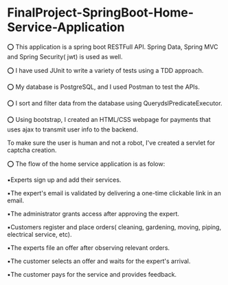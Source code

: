 # FinalProject-SpringBoot-Home-Service-Application

⭕ This application is a spring boot RESTFull API.
Spring Data, Spring MVC and Spring Security( jwt) is used as well.

⭕ I have used JUnit to write a variety of tests using a TDD approach.

⭕ My database is PostgreSQL, and I used Postman to test the APIs.

⭕ I sort and filter data from the database using QuerydslPredicateExecutor.

⭕ Using bootstrap, I created an HTML/CSS webpage for payments that uses ajax to transmit user info to the backend.

To make sure the user is human and not a robot, I've created a servlet for captcha creation.

⭕ The flow of the home service application is as folow:

   ▪️Experts sign up and add their services.
   
   ▪️The expert's email is validated by delivering a one-time clickable link in an email.
  
   ▪️The administrator grants access after approving the expert. 
   
   ▪️Customers register and place orders( cleaning, gardening, moving, piping, electrical service, etc).
  
   ▪️The experts file an offer after observing relevant orders.
   
   ▪️The customer selects an offer and waits for the expert's arrival.
  
   ▪️The customer pays for the service and provides feedback.


